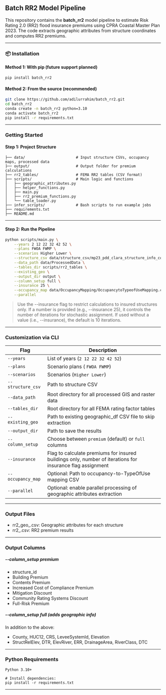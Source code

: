## Batch RR2 Model Pipeline

This repository contains the **batch_rr2** model pipeline to estimate Risk Rating 2.0 (RR2) flood insurance premiums using CPRA Coastal Master Plan 2023. The code extracts geographic attributes from structure coordinates and computes RR2 premiums.

---

### 📦 Installation

#### Method 1: With pip (future support planned)
```bash
pip install batch_rr2
```

#### Method 2: From the source (recommended)
```bash
git clone https://github.com/adilurrahim/batch_rr2.git
cd batch_rr2
conda create -n batch_rr2 python=3.10
conda activate batch_rr2
pip install -r requirements.txt
```

---

### Getting Started

#### Step 1: Project Structure
```
├── data/                     	# Input structure CSVs, occupancy maps, processed data
├── output/                   	# Output folder for premium calculations
├── rr2_tables/               	# FEMA RR2 tables (CSV format)
├── scripts/                  	# Main logic and functions
│   ├── geographic_attributes.py
│   ├── helper_functions.py
│   ├── main.py
│   ├── rr2_premium_functions.py
│   └── table_loader.py
├── infer_scripts/            	# Bash scripts to run example jobs
├── requirements.txt
├── README.md
```

---

#### Step 2: Run the Pipeline

```bash
python scripts/main.py \
    --years 2 12 22 32 42 52 \
    --plans FWOA FWMP \
    --scenarios Higher Lower \
    --structure_csv data/structure_csv/mp23_pdd_clara_structure_info_costs_2024_06_18.csv \
    --data_path data/ProcessedData \
    --tables_dir scripts/rr2_tables \
    --existing_geo \
    --output_dir output \
    --column_setup full \
    --insurance 25 \
    --occupancy_map data/OccupancyMapping/OccupancytoTypeofUseMapping.csv \
    --parallel
```

> Use the --insurance flag to restrict calculations to insured structures only. If a number is provided (e.g., --insurance 25), it controls the number of iterations for stochastic assignment. If used without a value (i.e., --insurance), the default is 10 iterations.

---

### Customization via CLI

| Flag | Description |
|------|-------------|
| `--years` | List of years (`2 12 22 32 42 52`) |
| `--plans` | Scenario plans ( `FWOA FWMP`) |
| `--scenarios` | Scenarios (`Higher Lower`) |
| `--structure_csv` | Path to structure CSV |
| `--data_path` | Root directory for all processed GIS and raster data |
| `--tables_dir` | Root directory for all FEMA rating factor tables |
| `--existing_geo` | Path to existing geographic_df CSV file to skip extraction |
| `--output_dir` | Path to save the results |
| `--column_setup` | Choose between `premium` (default) or `full` columns |
| `--insurance` | Flag to calculate premiums for insured buildings only, number of iterations for insurance flag assignment  |
| `--occupancy_map` | Optional: Path to occupancy-to-TypeOfUse mapping CSV |
| `--parallel` | Optional: enable parallel processing of geographic attributes extraction |

---

### Output Files
- rr2_geo_<year>_<plan>_<scenario>.csv: Geographic attributes for each structure
- rr2_<year>_<plan>_<scenario>.csv: RR2 premium results

---

### Output Columns

##### --column_setup premium
- structure_id
- Building Premium
- Contents Premium
- Increased Cost of Compliance Premium
- Mitigation Discount
- Community Rating Systems Discount
- Full-Risk Premium

##### --column_setup full (adds geographic info)
In addition to the above:
- County, HUC12, CRS, LeveeSystemId, Elevation
- StructRelElev, DTR, ElevRiver, ERR, DrainageArea, RiverClass, DTC

---

### Python Requirements
```
Python 3.10+

# Install dependencies:
pip install -r requirements.txt
```

---
